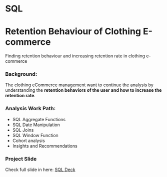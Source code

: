 # SQL
# Retention Behaviour of Clothing E-commerce

Finding retention behaviour and increasing retention rate in clothing e-commerce

### Background:
The clothing eCommerce management want to continue the analysis by understanding the **__retention behaviors of the user and how to increase the retention rate__**.

### Analysis Work Path:
- SQL Aggregate Functions
- SQL Date Manipulation
- SQL Joins
- SQL Window Function
- Cohort analysis
- Insights and Recommendations

### Project Slide
Check full slide in here: [SQL Deck]()
